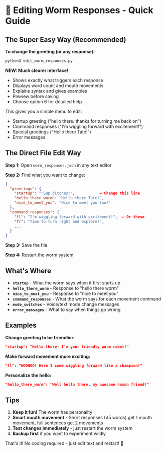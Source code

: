 # 🐛 Editing Worm Responses - Quick Guide

## The Super Easy Way (Recommended)

**To change the greeting (or any response):**
```bash
python3 edit_worm_responses.py
```

**NEW: Much clearer interface!**
- Shows exactly what triggers each response
- Displays word count and mouth movements
- Explains syntax and gives examples
- Preview before saving
- Choose option 6 for detailed help

This gives you a simple menu to edit:
- Startup greeting ("hello there. thanks for turning me back on")
- Command responses ("I'm wiggling forward with excitement!")
- Special greetings ("Hello there Tate!")
- Error messages

## The Direct File Edit Way

**Step 1:** Open `worm_responses.json` in any text editor

**Step 2:** Find what you want to change:
```json
{
  "greetings": {
    "startup": "'Sup bitches!",           ← Change this line
    "hello_there_worm": "Hello there Tate!",
    "nice_to_meet_you": "Nice to meet you too!"
  },
  "command_responses": {
    "fl": "I'm wiggling forward with excitement!",  ← Or these
    "fr": "Time to turn right and explore!",
    ...
  }
}
```

**Step 3:** Save the file

**Step 4:** Restart the worm system

## What's Where

- **`startup`** - What the worm says when it first starts up
- **`hello_there_worm`** - Response to "hello there worm"
- **`nice_to_meet_you`** - Response to "nice to meet you"
- **`command_responses`** - What the worm says for each movement command
- **`mode_switches`** - Voice/text mode change messages
- **`error_messages`** - What to say when things go wrong

## Examples

**Change greeting to be friendlier:**
```json
"startup": "Hello there! I'm your friendly worm robot!"
```

**Make forward movement more exciting:**
```json
"fl": "WOOHOO! Here I come wiggling forward like a champion!"
```

**Personalize the hello:**
```json
"hello_there_worm": "Well hello there, my awesome human friend!"
```

## Tips

1. **Keep it fun!** The worm has personality
2. **Smart mouth movement** - Short responses (≤5 words) get 1 mouth movement, full sentences get 2 movements
3. **Test changes immediately** - just restart the worm system
4. **Backup first** if you want to experiment wildly

That's it! No coding required - just edit text and restart! 🎉 